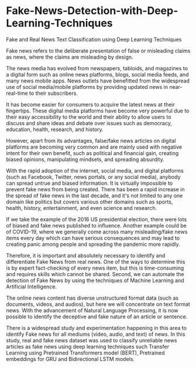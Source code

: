# Fake-News-Detection-with-Deep-Learning-Techniques
Fake and Real News Text Classification using Deep Learning Techniques

Fake news refers to the deliberate presentation of false or misleading claims as news, where the claims are misleading by design.

The news media has evolved from newspapers, tabloids, and magazines to a digital form such as online news platforms, blogs, social media feeds, and many news mobile apps. News outlets have benefitted from the widespread use of social media/mobile platforms by providing updated news in near-real-time to their subscribers.

It has become easier for consumers to acquire the latest news at their fingertips. These digital media platforms have become very powerful due to their easy accessibility to the world and their ability to allow users to discuss and share ideas and debate over issues such as democracy, education, health, research, and history.

However, apart from its advantages, false/fake news articles on digital platforms are becoming very common and are mainly used with negative intent for their own benefit, such as political and financial gain, creating biased opinions, manipulating mindsets, and spreading absurdity.

With the rapid adoption of the internet, social media, and digital platforms (such as Facebook, Twitter, news portals, or any social media), anybody can spread untrue and biased information. It is virtually impossible to prevent fake news from being created. There has been a rapid increase in the spread of fake news in the last decade, and it's not limited to any one domain like politics but covers various other domains such as sports, health, history, entertainment, and even science and research.

If we take the example of the 2016 US presidential election, there were lots of biased and fake news published to influence. Another example could be of COVID-19, where we generally come across many misleading/fake news items every day which can have serious consequences and may lead to creating panic among people and spreading the pandemic more rapidly.

Therefore, it is important and absolutely necessary to identify and differentiate Fake News from real news. One of the ways to determine this is by expert fact-checking of every news item, but this is time-consuming and requires skills which cannot be shared. Second, we can automate the detection of Fake News by using the techniques of Machine Learning and Artificial Intelligence.

The online news content has diverse unstructured format data (such as documents, videos, and audios), but here we will concentrate on text format news. With the advancement of Natural Language Processing, it is now possible to identify the deceptive and fake nature of an article or sentence.

There is a widespread study and experimentation happening in this area to identify Fake news for all mediums (video, audio, and text) of news. In this study, real and fake news dataset was used to classify unreliable news articles as fake news using deep learning techniques such Transfer Learning using Pretrained Transformers model (BERT), Pretrained embeddings for GRU and Bidirectional LSTM models.
